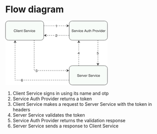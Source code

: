 # Flow diagram

![diagram](diagram.png)

1. Client Service signs in using its name and otp
2. Service Auth Provider returns a token
3. Client Service makes a request to Server Service with the token in headers
4. Server Service validates the token
5. Service Auth Provider returns the validation response
6. Server Service sends a response to Client Service
